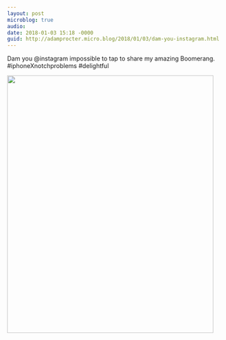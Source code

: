 ```yaml
---
layout: post
microblog: true
audio: 
date: 2018-01-03 15:18 -0000
guid: http://adamprocter.micro.blog/2018/01/03/dam-you-instagram.html
---
```

Dam you @instagram impossible to tap to share my amazing Boomerang. #iphoneXnotchproblems #delightful

<img src="http://discursive.adamprocter.co.uk/uploads/2018/8bb021d40b.jpg" width="480" height="600" />
